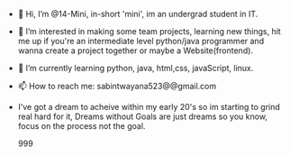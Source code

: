 - 👋 Hi, I’m @14-Mini, in-short 'mini', im an undergrad student in IT.
- 👀 I’m interested in making some team projects, learning new things, hit me up if you're an intermediate level python/java programmer and wanna create a project together or maybe a Website(frontend).
- 🌱 I’m currently learning python, java, html,css, javaScript, linux.
- 📫 How to reach me: sabintwayana523@@gmail.com

- I've got a dream to acheive within my early 20's so im starting to grind real hard for it, Dreams without Goals are just dreams so you know, focus on the process not the goal.

  999

<!---
14-Mini/14-Mini is a ✨ special ✨ repository because its `README.md` (this file) appears on your GitHub profile.
You can click the Preview link to take a look at your changes.
--->
